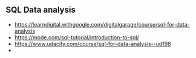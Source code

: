 
## SQL Data analysis
- https://learndigital.withgoogle.com/digitalgarage/course/sql-for-data-analysis
- https://mode.com/sql-tutorial/introduction-to-sql/
- https://www.udacity.com/course/sql-for-data-analysis--ud198
- 
